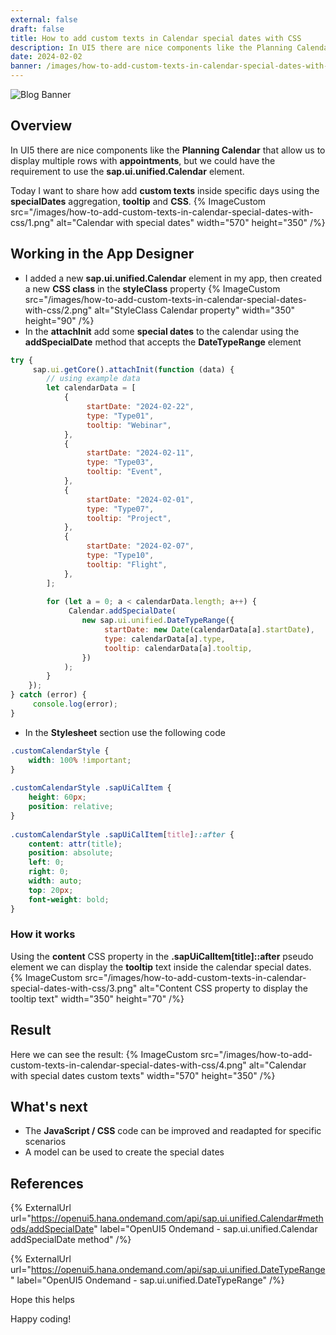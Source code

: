 ```yaml
---
external: false
draft: false
title: How to add custom texts in Calendar special dates with CSS
description: In UI5 there are nice components like the Planning Calendar that allow us to display multiple rows with appointments, but we could have the requirement to use the sap.ui.unified.Calendar element. Today I want to share how add custom texts inside specific days using the specialDates aggregation, tooltip and CSS.
date: 2024-02-02
banner: /images/how-to-add-custom-texts-in-calendar-special-dates-with-css/banner.png
---
```


![Blog Banner](/images/how-to-add-custom-texts-in-calendar-special-dates-with-css/banner.png)

## Overview

In UI5 there are nice components like the **Planning Calendar** that allow us to display multiple rows with **appointments**, but we could have the requirement to use the **sap.ui.unified.Calendar** element.

Today I want to share how add **custom texts** inside specific days using the **specialDates** aggregation, **tooltip** and **CSS**.
{% ImageCustom src="/images/how-to-add-custom-texts-in-calendar-special-dates-with-css/1.png" alt="Calendar with special dates" width="570" height="350" /%} 


## Working in the App Designer

- I added a new **sap.ui.unified.Calendar** element in my app, then created a new **CSS class** in the **styleClass** property 
{% ImageCustom src="/images/how-to-add-custom-texts-in-calendar-special-dates-with-css/2.png" alt="StyleClass Calendar property" width="350" height="90" /%} 
- In the **attachInit** add some **special dates** to the calendar using the **addSpecialDate** method that accepts the **DateTypeRange** element
```javascript
try {
     sap.ui.getCore().attachInit(function (data) {
        // using example data
        let calendarData = [
            {
                 startDate: "2024-02-22",
                 type: "Type01",
                 tooltip: "Webinar",
            },
            {
                 startDate: "2024-02-11",
                 type: "Type03",
                 tooltip: "Event",
            },
            {
                 startDate: "2024-02-01",
                 type: "Type07",
                 tooltip: "Project",
            },
            {
                 startDate: "2024-02-07",
                 type: "Type10",
                 tooltip: "Flight",
            },
        ];
 
        for (let a = 0; a < calendarData.length; a++) {
             Calendar.addSpecialDate(
                new sap.ui.unified.DateTypeRange({
                     startDate: new Date(calendarData[a].startDate),
                     type: calendarData[a].type,
                     tooltip: calendarData[a].tooltip,
                })
            );
        }
    });
} catch (error) {
     console.log(error);
}
```
- In the **Stylesheet** section use the following code
```css
.customCalendarStyle {
    width: 100% !important;
}
 
.customCalendarStyle .sapUiCalItem {
    height: 60px;
    position: relative;
}
 
.customCalendarStyle .sapUiCalItem[title]::after {
    content: attr(title);
    position: absolute;
    left: 0;
    right: 0;
    width: auto;
    top: 20px;
    font-weight: bold;
}
```

### How it works

Using the **content** CSS property in the **.sapUiCalItem[title]::after** pseudo element we can display the **tooltip** text inside the calendar special dates.
{% ImageCustom src="/images/how-to-add-custom-texts-in-calendar-special-dates-with-css/3.png" alt="Content CSS property to display the tooltip text" width="350" height="70" /%} 

## Result

Here we can see the result:
{% ImageCustom src="/images/how-to-add-custom-texts-in-calendar-special-dates-with-css/4.png" alt="Calendar with special dates custom texts" width="570" height="350" /%} 

## What's next

- The **JavaScript / CSS** code can be improved and readapted for specific scenarios
- A model can be used to create the special dates

## References

{% ExternalUrl url="https://openui5.hana.ondemand.com/api/sap.ui.unified.Calendar#methods/addSpecialDate" label="OpenUI5 Ondemand - sap.ui.unified.Calendar addSpecialDate method" /%}

{% ExternalUrl url="https://openui5.hana.ondemand.com/api/sap.ui.unified.DateTypeRange" label="OpenUI5 Ondemand - sap.ui.unified.DateTypeRange" /%}

Hope this helps

Happy coding!